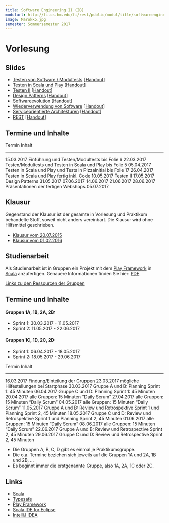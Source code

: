 ```yaml
---
title: Software Engineering II (IB)
modulurl: http://fi.cs.hm.edu/fi/rest/public/modul/title/softwareengineeringiiib
image: Marokko.jpg
semester: Sommersemester 2017
---
```


<div class="row">
<div class="span6">

# Vorlesung

## Slides

-   [Testen von Software / Modultests](dropbox/swengiiib/slides/01_Testen_Modultests.pdf)
    [[Handout](dropbox/swengiiib/handouts/01_Testen_Modultests.pdf)]
-   [Testen in Scala und Play](dropbox/swengiiib/slides/02_Testen_Scala_Play.pdf)
    [[Handout](dropbox/swengiiib/handouts/02_Testen_Scala_Play.pdf)]
-   [Testen II](dropbox/swengiiib/slides/03_TestenII.pdf)
    [[Handout](dropbox/swengiiib/handouts/03_TestenII.pdf)]
-   [Design Patterns](dropbox/swengiiib/slides/04_DesignPatterns.pdf)
    [[Handout](dropbox/swengiiib/handouts/04_DesignPatterns.pdf)]
-   [Softwareevolution](dropbox/swengiiib/slides/05_Softwareevolution.pdf)
    [[Handout](dropbox/swengiiib/handouts/05_Softwareevolution.pdf)]
-   [Wiederverwendung von Software](dropbox/swengiiib/slides/06_Wiederverwendung.pdf)
    [[Handout](dropbox/swengiiib/handouts/06_Wiederverwendung.pdf)]
-   [Serviceorientierte Architekturen](dropbox/swengiiib/slides/07_SOA.pdf)
    [[Handout](dropbox/swengiiib/handouts/07_SOA.pdf)]
-   [REST](dropbox/swengiiib/slides/08_REST.pdf)
    [[Handout](dropbox/swengiiib/handouts/08_REST.pdf)]

## Termine und Inhalte

Termin            Inhalt
----------------  -----------------------------------------------------------------------------
15.03.2017        Einführung und Testen/Modultests bis Folie 6
22.03.2017        Testen/Modultests und Testen in Scala und Play bis Folie 5
05.04.2017        Testen in Scala und Play und Tests in PizzaInitial bis Folie 17
26.04.2017        Testen in Scala und Play fertig inkl. Code
10.05.2017        Testen II
17.05.2017        Design Patterns
31.05.2017
07.06.2017
14.06.2017
21.06.2017
28.06.2017         Präsentationen der fertigen Webshops
05.07.2017

## Klausur

Gegenstand der Klausur ist der gesamte in Vorlesung und Praktikum
behandelte Stoff, soweit nicht anders vereinbart. Die Klausur
wird ohne Hilfsmittel geschrieben.

-   [Klausur vom 20.07.2015](dropbox/swengiiib/exams/KlausurSS15.pdf)
-   [Klausur vom 01.02.2016](dropbox/swengiiib/exams/KlausurWS15.pdf)

</div>
<div class="span6">

## Studienarbeit

Als Studienarbeit ist in Gruppen ein Projekt mit dem [Play
Framework](https://www.playframework.com/) in [Scala](http://scala-lang.org/)
anzufertigen.
Genauere Informationen finden Sie hier:
[PDF](dropbox/swengiiib/exercises/Studienarbeit.pdf)

[Links zu den Ressourcen der Gruppen](https://github.com/swenib/praktikum-SS17/wiki)

## Termine und Inhalte

#### Gruppen 1A, 1B, 2A, 2B:

- Sprint 1: 30.03.2017 - 11.05.2017
- Sprint 2: 11.05.2017 - 22.06.2017

#### Gruppen 1C, 1D, 2C, 2D:

- Sprint 1: 06.04.2017 - 18.05.2017
- Sprint 2: 18.05.2017 - 29.06.2017

Termin            Inhalt
----------------  ----------------------------------------------------------------------------------------
16.03.2017        Findung/Einteilung der Gruppen
23.03.2017        mögliche Hilfestellungen bei Startphase
30.03.2017        Gruppe A und B: Planning Sprint 1: 45 Minuten
06.04.2017        Gruppe C und D: Planning Sprint 1: 45 Minuten
20.04.2017        alle Gruppen: 15 Minuten “Daily Scrum”
27.04.2017        alle Gruppen: 15 Minuten “Daily Scrum”
04.05.2017        alle Gruppen: 15 Minuten “Daily Scrum”
11.05.2017        Gruppe A und B: Review und Retrospektive Sprint 1 und Planning Sprint 2, 45 Minuten
18.05.2017        Gruppe C und D: Review und Retrospektive Sprint 1 und Planning Sprint 2, 45 Minuten
01.06.2017        alle Gruppen: 15 Minuten “Daily Scrum”
08.06.2017        alle Gruppen: 15 Minuten “Daily Scrum”
22.06.2017        Gruppe A und B: Review und Retrospective Sprint 2, 45 Minuten
29.06.2017        Gruppe C und D: Review und Retrospective Sprint 2, 45 Minuten

- Die Gruppen A, B, C, D gibt es einmal je Praktikumsgruppe.
- Die o.a. Termine beziehen sich jeweils auf die Gruppen 1A und 2A, 1B und 2B, ...
- Es beginnt immer die erstgenannte Gruppe, also 1A, 2A, 1C oder 2C.

## Links

-   [Scala](http://scala-lang.org/)
-   [Typesafe](https://typesafe.com/)
-   [Play Framework](https://www.playframework.com/)
-   [Scala IDE for Eclipse](http://scala-ide.org/)
-   [IntelliJ IDEA](http://www.jetbrains.com/idea/features/scala.html)

</div>
</div>
